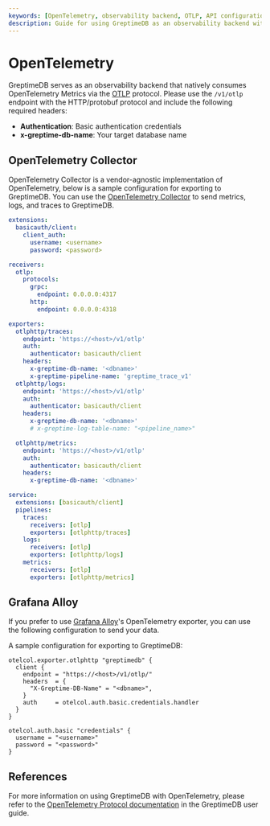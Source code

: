 ```yaml
---
keywords: [OpenTelemetry, observability backend, OTLP, API configuration, SDK setup]
description: Guide for using GreptimeDB as an observability backend with OpenTelemetry, including API/SDK configuration and OpenTelemetry Collector setup.
---
```


# OpenTelemetry

GreptimeDB serves as an observability backend that natively consumes OpenTelemetry Metrics
via the [OTLP](https://opentelemetry.io/docs/specs/otlp/) protocol.
Please use the `/v1/otlp` endpoint with the HTTP/protobuf protocol and include the following required headers:

- **Authentication**: Basic authentication credentials
- **x-greptime-db-name**: Your target database name

## OpenTelemetry Collector

OpenTelemetry Collector is a vendor-agnostic implementation of OpenTelemetry, below is a sample configuration for
exporting to GreptimeDB. You can use the [OpenTelemetry Collector](https://opentelemetry.io/docs/collector/) to send metrics, logs, and traces to GreptimeDB.

```yaml
extensions:
  basicauth/client:
    client_auth:
      username: <username>
      password: <password>

receivers:
  otlp:
    protocols:
      grpc:
        endpoint: 0.0.0.0:4317
      http:
        endpoint: 0.0.0.0:4318

exporters:
  otlphttp/traces:
    endpoint: 'https://<host>/v1/otlp'
    auth:
      authenticator: basicauth/client
    headers:
      x-greptime-db-name: '<dbname>'
      x-greptime-pipeline-name: 'greptime_trace_v1'
  otlphttp/logs:
    endpoint: 'https://<host>/v1/otlp'
    auth:
      authenticator: basicauth/client
    headers:
      x-greptime-db-name: '<dbname>'
      # x-greptime-log-table-name: "<pipeline_name>"

  otlphttp/metrics:
    endpoint: 'https://<host>/v1/otlp'
    auth:
      authenticator: basicauth/client
    headers:
      x-greptime-db-name: '<dbname>'

service:
  extensions: [basicauth/client]
  pipelines:
    traces:
      receivers: [otlp]
      exporters: [otlphttp/traces]
    logs:
      receivers: [otlp]
      exporters: [otlphttp/logs]
    metrics:
      receivers: [otlp]
      exporters: [otlphttp/metrics]
```

## Grafana Alloy

If you prefer to use [Grafana Alloy](https://grafana.com/docs/alloy/latest/)'s OpenTelemetry exporter, you can use the following configuration to send your data.

A sample configuration for exporting to GreptimeDB:

```
otelcol.exporter.otlphttp "greptimedb" {
  client {
    endpoint = "https://<host>/v1/otlp/"
    headers  = {
      "X-Greptime-DB-Name" = "<dbname>",
    }
    auth     = otelcol.auth.basic.credentials.handler
  }
}

otelcol.auth.basic "credentials" {
  username = "<username>"
  password = "<password>"
}
```

## References

For more information on using GreptimeDB with OpenTelemetry,
please refer to the [OpenTelemetry Protocol documentation](https://docs.greptime.com/user-guide/ingest-data/for-observability/opentelemetry/) in the GreptimeDB user guide.

